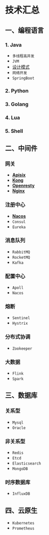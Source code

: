 # 技术汇总

## 一、编程语言
### 1. Java
- `多线程高并发`
- `JVM`
- [设计模式](pattern-design.md)
- `网络开发`
- `SpringBoot`

### 2. Python
### 3. Golang
### 4. Lua
### 5. Shell

## 二、中间件
### 网关
- [**Apisix**](https://github.com/apache/apisix)
- [**Kong**](https://github.com/Kong/kong)
- [**Openresty**](https://github.com/openresty/openresty)
- [**Nginx**](https://github.com/nginx/nginx)

### 注册中心
- [**Nacos**](https://github.com/alibaba/nacos)
- `Consul`
- `Eureka`

### 消息队列
- `RabbitMQ`
- `RocketMQ`
- `Kafka`

### 配置中心
- `Apoll`
- `Nacos`

### 熔断
- `Sentinel`
- `Hystrix`

### 分布式协调
- `Zookeeper`

### 大数据
- `Flink`
- `Spark`

## 三、数据库
### 关系型
- `Mysql`
- `Oracle`

### 非关系型
- `Redis`
- `Etcd`
- `Elasticsearch`
- `MongoDB`

### 时序数据库
- `InfluxDB`

## 四、云原生
- `Kubernetes`
- `Prometheus`













